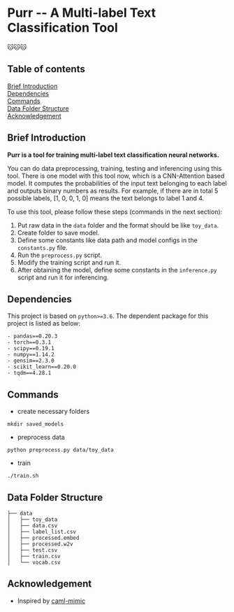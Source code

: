 # Purr -- A Multi-label Text Classification Tool
🐱🐱🐱
## Table of contents
[Brief Introduction](#Brief-Introduction)  
[Dependencies](#Dependencies)  
[Commands](#Commands)  
[Data Folder Structure](#Data-Folder-Structure)  
[Acknowledgement](#Acknowledgement)

## Brief Introduction 
 
**Purr is a tool for training multi-label text classification neural networks.** 

You can do data preprocessing, training, testing and inferencing using this tool. There is one model with this tool now, which is a CNN-Attention based model. It computes the probabilities of the input text belonging to each label and outputs binary numbers as results. For example, if there are in total 5 possible labels, [1, 0, 0, 1, 0] means the text belongs to label 1 and 4.

To use this tool, please follow these steps (commands in the next section):  
1. Put raw data in the `data` folder and the format should be like `toy_data`.
2. Create folder to save model.
3. Define some constants like data path and model configs in the `constants.py` file.
4. Run the `preprocess.py` script.
5. Modify the training script and run it.
6. After obtaining the model, define some constants in the `inference.py` script and run it for inferencing.

## Dependencies
This project is based on `python>=3.6`. The dependent package for this project is listed as below:
```
- pandas==0.20.3
- torch==0.3.1
- scipy==0.19.1
- numpy==1.14.2
- gensim==2.3.0
- scikit_learn==0.20.0
- tqdm==4.28.1
```

## Commands
- create necessary folders
```
mkdir saved_models
```
- preprocess data
```
python preprocess.py data/toy_data
```
- train
```
./train.sh
```

## Data Folder Structure
```
├── data
│   ├── toy_data
│   ├── data.csv
│   ├── label_list.csv
│   ├── processed.embed
│   ├── processed.w2v
│   ├── test.csv
│   ├── train.csv
│   └── vocab.csv
```
## Acknowledgement
- Inspired by [caml-mimic](https://github.com/jamesmullenbach/caml-mimic)
